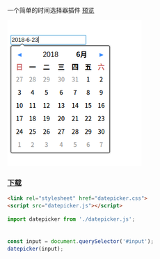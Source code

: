 一个简单的时间选择器插件
[预览](https://zaqmjuop.github.io/datepicker/)

![face-preview](./src/readme.png)

### [下载](https://github.com/zaqmjuop/datepicker/releases/download/1.0.1/build.zip)

```html
<link rel="stylesheet" href="datepicker.css">
<script src="datepicker.js"></script>
```

```javascript
import datepicker from './datepicker.js';


const input = document.querySelector('#input');
datepicker(input);
```